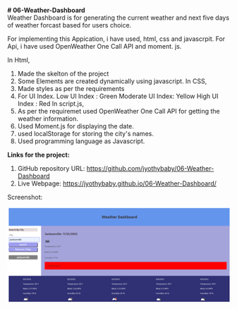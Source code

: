 <b># 06-Weather-Dashboard</b><br>
Weather Dashboard is for generating the current weather and next five days of weather forcast based for users choice.

For implementing this Appication, i have used, html, css and javascrpit. For Api, i have used OpenWeather One Call API and moment. js.

In Html,
1. Made the skelton of the project
2. Some Elements are created dynamically using javascript.
In CSS,
1. Made styles as per the requirements
2. For UI Index.
    Low UI Index : Green
    Moderate UI Index: Yellow
    High UI Index : Red
In script.js,
1. As per the requiremet used OpenWeather One Call API for getting the weather information.
2. Used Moment.js for displaying the date.
3. used localStorage for storing the city's names.
4. Used programming language as Javascript.

<b>Links for the project:</b><br>

1. GitHub repository URL: https://github.com/jyothybaby/06-Weather-Dashboard
2. Live Webpage:  https://jyothybaby.github.io/06-Weather-Dashboard/

Screenshot:

![screen-1](https://github.com/jyothybaby/06-Weather-Dashboard/blob/main/Screenshots/screenshot.png)<br>
